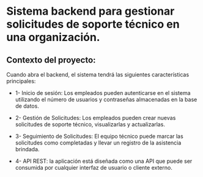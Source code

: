 # Sistema backend para gestionar solicitudes de soporte técnico en una organización.





## Contexto del proyecto:

Cuando abra el backend, el sistema tendrá las siguientes características principales:


 - 1- Inicio de sesión: Los empleados pueden autenticarse en el sistema utilizando el número de usuarios y contraseñas almacenadas en la base de datos.
   
 - 2- Gestión de Solicitudes: Los empleados pueden crear nuevas solicitudes de soporte técnico, visualizarlas y actualizarlas.
   
 - 3- Seguimiento de Solicitudes: El equipo técnico puede marcar las solicitudes como completadas y llevar un registro de la asistencia brindada.
   
 - 4- API REST: la aplicación está diseñada como una API que puede ser consumida por cualquier interfaz de usuario o cliente externo.
